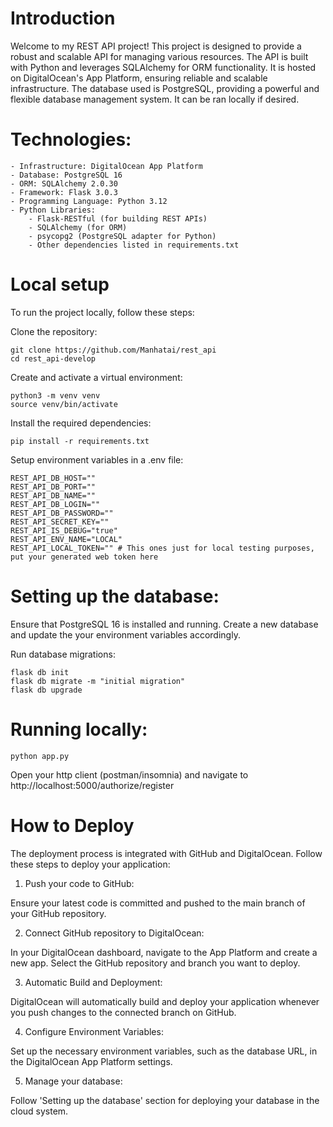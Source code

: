 # Introduction

Welcome to my REST API project! This project is designed to provide a robust and scalable API for managing various resources. The API is built with Python and leverages SQLAlchemy for ORM functionality. It is hosted on DigitalOcean's App Platform, ensuring reliable and scalable infrastructure. The database used is PostgreSQL, providing a powerful and flexible database management system. It can be ran locally if desired.

# Technologies:

    - Infrastructure: DigitalOcean App Platform
    - Database: PostgreSQL 16
    - ORM: SQLAlchemy 2.0.30
    - Framework: Flask 3.0.3
    - Programming Language: Python 3.12
    - Python Libraries:
        - Flask-RESTful (for building REST APIs)
        - SQLAlchemy (for ORM)
        - psycopg2 (PostgreSQL adapter for Python)
        - Other dependencies listed in requirements.txt

# Local setup

To run the project locally, follow these steps:


Clone the repository:


    git clone https://github.com/Manhatai/rest_api
    cd rest_api-develop

Create and activate a virtual environment:

    python3 -m venv venv
    source venv/bin/activate

Install the required dependencies:

    pip install -r requirements.txt

Setup environment variables in a .env file:

    REST_API_DB_HOST=""
    REST_API_DB_PORT=""
    REST_API_DB_NAME=""
    REST_API_DB_LOGIN=""
    REST_API_DB_PASSWORD=""
    REST_API_SECRET_KEY=""
    REST_API_IS_DEBUG="true"
    REST_API_ENV_NAME="LOCAL"
    REST_API_LOCAL_TOKEN="" # This ones just for local testing purposes, put your generated web token here
 

# Setting up the database:
Ensure that PostgreSQL 16 is installed and running. Create a new database and update the your environment variables accordingly.

Run database migrations:

    flask db init
    flask db migrate -m "initial migration"
    flask db upgrade


# Running locally:

    python app.py



Open your http client (postman/insomnia) and navigate to http://localhost:5000/authorize/register


# How to Deploy

The deployment process is integrated with GitHub and DigitalOcean. Follow these steps to deploy your application:

1. Push your code to GitHub:

Ensure your latest code is committed and pushed to the main branch of your GitHub repository.

2. Connect GitHub repository to DigitalOcean:

In your DigitalOcean dashboard, navigate to the App Platform and create a new app. Select the GitHub repository and branch you want to deploy.

3. Automatic Build and Deployment:

DigitalOcean will automatically build and deploy your application whenever you push changes to the connected branch on GitHub.

4. Configure Environment Variables:

Set up the necessary environment variables, such as the database URL, in the DigitalOcean App Platform settings.

5. Manage your database:

Follow 'Setting up the database' section for deploying your database in the cloud system.
